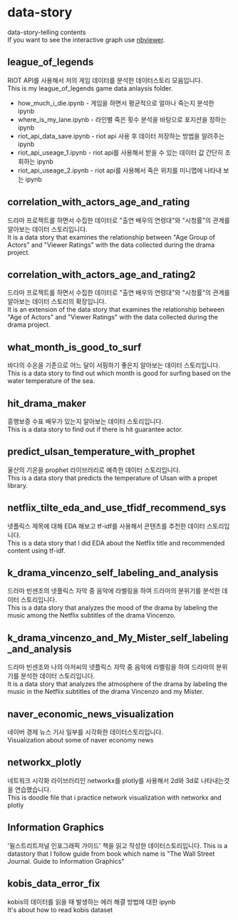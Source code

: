 # data-story
data-story-telling contents <br>
If you want to see the interactive graph use [nbviewer](https://nbviewer.jupyter.org).

## league_of_legends
RIOT API를 사용해서 저의 게임 데이터를 분석한 데이터스토리 모음입니다.<br>
This is my league_of_legends game data anlaysis folder.

- how_much_i_die.ipynb
      - 게임을 하면서 평균적으로 얼마나 죽는지 분석한 ipynb
- where_is_my_lane.ipynb
      - 라인별 죽은 횟수 분석을 바탕으로 포지션을 정하는 ipynb
- riot_api_data_save.ipynb
      - riot api 사용 후 데이터 저장하는 방법을 알려주는 ipynb
- riot_api_useage_1.ipynb
      - riot api를 사용해서 받을 수 있는 데이터 값 간단히 조회하는 ipynb
- riot_api_useage_2.ipynb
      - riot api를 사용해서 죽은 위치를 미니맵에 나타내 보는 ipynb


## correlation_with_actors_age_and_rating
드라마 프로젝트를 하면서 수집한 데이터로 "출연 배우의 연령대"와 "시청률"의 관계를 알아보는 데이터 스토리입니다.<br>
It is a data story that examines the relationship between "Age Group of Actors" and "Viewer Ratings" with the data collected during the drama project.

## correlation_with_actors_age_and_rating2
드라마 프로젝트를 하면서 수집한 데이터로 "출연 배우의 연령대"와 "시청률"의 관계를 알아보는 데이터 스토리의 확장입니다.<br>
It is an extension of the data story that examines the relationship between "Age of Actors" and "Viewer Ratings" with the data collected during the drama project.

## what_month_is_good_to_surf
바다의 수온을 기준으로 어느 달이 서핑하기 좋은지 알아보는 데이터 스토리입니다.<br>
This is a data story to find out which month is good for surfing based on the water temperature of the sea.

## hit_drama_maker
흥행보증 수표 배우가 있는지 알아보는 데이터 스토리입니다.<br>
This is a data story to find out if there is hit guarantee actor.

## predict_ulsan_temperature_with_prophet
울산의 기온을 prophet 라이브러리로 예측한 데이터 스토리입니다.<br>
This is a data story that predicts the temperature of Ulsan with a propet library.

## netflix_tilte_eda_and_use_tfidf_recommend_sys
넷플릭스 제목에 대해 EDA 해보고 tf-idf를 사용해서 콘텐츠를 추천한 데이터 스토리입니다.<br>
This is a data story that I did EDA about the Netflix title and recommended content using tf-idf.

## k_drama_vincenzo_self_labeling_and_analysis
드라마 빈센조의 넷플릭스 자막 중 음악에 라벨링을 하여 드라마의 분위기를 분석한 데이터 스토리입니다.<br>
This is a data story that analyzes the mood of the drama by labeling the music among the Netflix subtitles of the drama Vincenzo.

## k_drama_vincenzo_and_My_Mister_self_labeling_and_analysis
드라마 빈센조와 나의 아저씨의 넷플릭스 자막 중 음악에 라벨링을 하여 드라마의 분위기를 분석한 데이터 스토리입니다.<br>
It is a data story that analyzes the atmosphere of the drama by labeling the music in the Netflix subtitles of the drama Vincenzo and my Mister.

## naver_economic_news_visualization
네이버 경제 뉴스 기사 일부를 시각화한 데이터스토리입니다.<br>
Visualization about some of naver economy news

## networkx_plotly
네트워크 시각화 라이브러리인 networkx를 plotly를 사용해서 2d와 3d로 나타내는것을 연습했습니다.<br>
This is doodle file that i practice network visualization with networkx and plotly

## Information Graphics
'윌스트리트저널 인포그래픽 가이드' 책을 읽고 작성한 데이터스토리입니다.
This is a datastory that I follow guide from book which name is "The Wall Street Journal. Guide to Information Graphics"

## kobis_data_error_fix
kobis의 데이터를 읽을 때 발생하는 에러 해결 방법에 대한 ipynb<br>
It's about how to read kobis dataset

